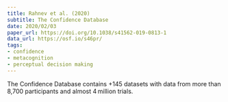 ```yaml
---
title: Rahnev et al. (2020)
subtitle: The Confidence Database
date: 2020/02/03
paper_url: https://doi.org/10.1038/s41562-019-0813-1
data_url: https://osf.io/s46pr/
tags:
- confidence
- metacognition
- perceptual decision making
---
```

The Confidence Database contains +145 datasets with data from more than 8,700 participants and almost 4 million trials.
